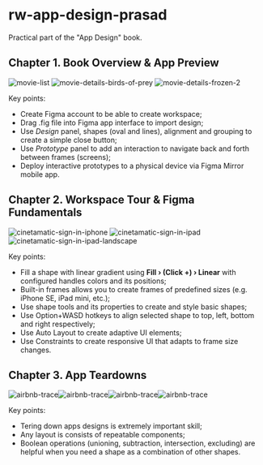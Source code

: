 # rw-app-design-prasad

Practical part of the "App Design" book.

## Chapter 1. Book Overview & App Preview

![movie-list](resources/movie-list.png)
![movie-details-birds-of-prey](resources/movie-details-birds-of-prey.png)
![movie-details-frozen-2](resources/movie-details-frozen-2.png)

Key points:

- Create Figma account to be able to create workspace;
- Drag .fig file into Figma app interface to import design;
- Use *Design* panel, shapes (oval and lines), alignment and grouping to create a simple close button;
- Use *Prototype* panel to add an interaction to navigate back and forth between frames (screens);
- Deploy interactive prototypes to a physical device via Figma Mirror mobile app.

## Chapter 2. Workspace Tour & Figma Fundamentals

![cinetamatic-sign-in-iphone](resources/cinetamatic-sign-in-iphone.png)
![cinetamatic-sign-in-ipad](resources/cinetamatic-sign-in-ipad.png)
![cinetamatic-sign-in-ipad-landscape](resources/cinetamatic-sign-in-ipad-landscape.png)

Key points:

- Fill a shape with linear gradient using **Fill › (Click +) › Linear** with configured handles colors and its positions;
- Built-in frames allows you to create frames of predefined sizes (e.g. iPhone SE, iPad mini, etc.);
- Use shape tools and its properties to create and style basic shapes;
- Use Option+WASD hotkeys to align selected shape to top, left, bottom and right respectively;
- Use Auto Layout to create adaptive UI elements;
- Use Constraints to create responsive UI that adapts to frame size changes.

## Chapter 3. App Teardowns

![airbnb-trace](resources/pocket-casts-trace.png)![airbnb-trace](resources/pocket-casts-trace-wireframe.png)![airbnb-trace](resources/airbnb-trace.png)![airbnb-trace](resources/airbnb-trace-wireframe.png)

Key points:
- Tering down apps designs is extremely important skill;
- Any layout is consists of repeatable components;
- Boolean operations (unioning, subtraction, intersection, excluding) are helpful when you need a shape as a combination of other shapes.
